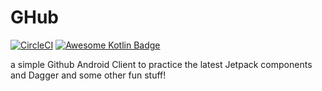 # GHub
[![CircleCI](https://circleci.com/gh/zhaonian/GHub.svg?style=svg)](https://circleci.com/gh/zhaonian/GHub)
[![Awesome Kotlin Badge](https://kotlin.link/awesome-kotlin.svg)](https://github.com/KotlinBy/awesome-kotlin)

a simple Github Android Client to practice the latest Jetpack components and Dagger and some other fun stuff!
